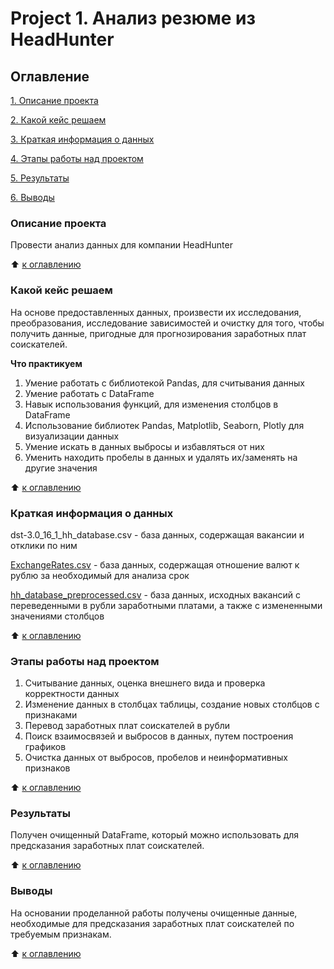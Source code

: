 # Project 1. Анализ резюме из HeadHunter

## Оглавление
[1. Описание проекта](
https://github.com/ArturArtikov/Educational_projects/tree/main/Project_1_Analysis_of_resumes_from_HeadHunter/README.md#Описание-проекта)

[2. Какой кейс решаем](
https://github.com/ArturArtikov/Educational_projects/tree/main/Project_1_Analysis_of_resumes_from_HeadHunter/README.md#Какой-кейс-решаем)

[3. Краткая информация о данных](
https://github.com/ArturArtikov/Educational_projects/tree/main/Project_1_Analysis_of_resumes_from_HeadHunter/README.md#Краткая-информация-о-данных)

[4. Этапы работы над проектом](
https://github.com/ArturArtikov/Educational_projects/tree/main/Project_1_Analysis_of_resumes_from_HeadHunter/README.md#Этапы-работы-над-проектом)

[5. Результаты](
https://github.com/ArturArtikov/Educational_projects/tree/main/Project_1_Analysis_of_resumes_from_HeadHunter/README.md#Результаты)

[6. Выводы](
https://github.com/ArturArtikov/Educational_projects/tree/main/Project_1_Analysis_of_resumes_from_HeadHunter/README.md#Выводы)

### Описание проекта
Провести анализ данных для компании HeadHunter

:arrow_up: [к оглавлению](
https://github.com/ArturArtikov/Educational_projects/tree/main/Project_1_Analysis_of_resumes_from_HeadHunter/README.md#Оглавление)

### Какой кейс решаем
На основе предоставленных данных, произвести их исследования, преобразования, исследование зависимостей и очистку для того, чтобы получить данные, пригодные для прогнозирования заработных плат соискателей.

**Что практикуем**
1. Умение работать с библиотекой Pandas, для считывания данных
2. Умение работать с DataFrame
3. Навык использования функций, для изменения столбцов в DataFrame
4. Использование библиотек Pandas, Matplotlib, Seaborn, Plotly для визуализации данных
5. Умение искать в данных выбросы и избавляться от них
6. Уменить находить пробелы в данных и удалять их/заменять на другие значения

:arrow_up: [к оглавлению](
https://github.com/ArturArtikov/Educational_projects/tree/main/Project_1_Analysis_of_resumes_from_HeadHunter/README.md#Оглавление)

### Краткая информация о данных
dst-3.0_16_1_hh_database.csv - база данных, содержащая вакансии и отклики по ним

[ExchangeRates.csv](https://github.com/ArturArtikov/Educational_projects/blob/main/Project_1_Analysis_of_resumes_from_HeadHunter/data/ExchangeRates.csv) - база данных, содержащая отношение валют к рублю за необходимый для анализа срок

[hh_database_preprocessed.csv](https://github.com/ArturArtikov/Educational_projects/blob/main/Project_1_Analysis_of_resumes_from_HeadHunter/data/hh_database_preprocessed.csv) - база данных, исходных вакансий с переведенными в рубли заработными платами, а также с измененными значениями столбцов

:arrow_up: [к оглавлению](
https://github.com/ArturArtikov/Educational_projects/tree/main/Project_1_Analysis_of_resumes_from_HeadHunter/README.md#Оглавление)

### Этапы работы над проектом

1. Считывание данных, оценка внешнего вида и проверка корректности данных
2. Изменение данных в столбцах таблицы, создание новых столбцов с признаками
3. Перевод заработных плат соискателей в рубли
4. Поиск взаимосвязей и выбросов в данных, путем построения графиков
5. Очистка данных от выбросов, пробелов и неинформативных признаков

:arrow_up: [к оглавлению](
https://github.com/ArturArtikov/Educational_projects/tree/main/Project_1_Analysis_of_resumes_from_HeadHunter/README.md#Оглавление)

### Результаты
Получен очищенный DataFrame, который можно использовать для предсказания заработных плат соискателей.

:arrow_up: [к оглавлению](
https://github.com/ArturArtikov/Educational_projects/tree/main/Project_1_Analysis_of_resumes_from_HeadHunter/README.md#Оглавление)

### Выводы
На основании проделанной работы получены очищенные данные, необходимые для предсказания заработных плат соискателей по требуемым признакам.

:arrow_up: [к оглавлению](
https://github.com/ArturArtikov/Educational_projects/tree/main/Project_1_Analysis_of_resumes_from_HeadHunter/README.md#Оглавление)
